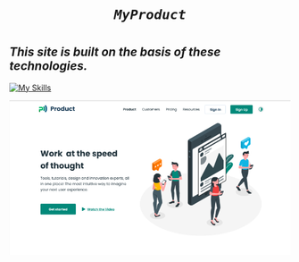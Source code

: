 ___<h1 align="center">`MyProduct`</h1>___

<h1 align="center">

 ## ___This site is built on the basis of these technologies.___



 [![My Skills](https://skillicons.dev/icons?i=html,tailwind)](https://skillicons.dev)

</h1>

<img src="./assets/logo/readme.png">


